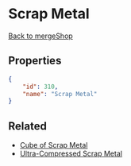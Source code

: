 # Scrap Metal

<no description available>

[Back to mergeShop](../merge-shops.md)

## Properties

```json
{
    "id": 310,
    "name": "Scrap Metal"
}
```

## Related

- [Cube of Scrap Metal](../items/19050-cube-of-scrap-metal.md)
- [Ultra-Compressed Scrap Metal](../items/19051-ultra-compressed-scrap-metal.md)

